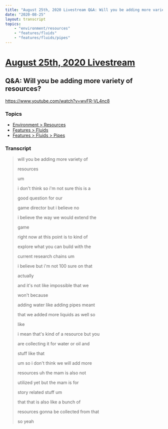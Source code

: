 ```yaml
---
title: "August 25th, 2020 Livestream Q&A: Will you be adding more variety of resources?"
date: "2020-08-25"
layout: transcript
topics:
    - "environment/resources"
    - "features/fluids"
    - "features/fluids/pipes"
---
```

# [August 25th, 2020 Livestream](../2020-08-25.md)
## Q&A: Will you be adding more variety of resources?
https://www.youtube.com/watch?v=wvFR-VL4nc8

### Topics
* [Environment > Resources](../topics/environment/resources.md)
* [Features > Fluids](../topics/features/fluids.md)
* [Features > Fluids > Pipes](../topics/features/fluids/pipes.md)

### Transcript

> will you be adding more variety of
>
> resources
>
> um
>
> i don't think so i'm not sure this is a
>
> good question for our
>
> game director but i believe no
>
> i believe the way we would extend the
>
> game
>
> right now at this point is to kind of
>
> explore what you can build with the
>
> current research chains um
>
> i believe but i'm not 100 sure on that
>
> actually
>
> and it's not like impossible that we
>
> won't because
>
> adding water like adding pipes meant
>
> that we added more liquids as well so
>
> like
>
> i mean that's kind of a resource but you
>
> are collecting it for water or oil and
>
> stuff like that
>
> um so i don't think we will add more
>
> resources uh the mam is also not
>
> utilized yet but the mam is for
>
> story related stuff um
>
> that that is also like a bunch of
>
> resources gonna be collected from that
>
> so yeah
>
